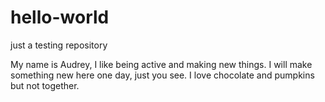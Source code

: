 # hello-world
just a testing repository

My name is Audrey, I like being active and making new things. I will make something new here one day, just you see. I love chocolate and pumpkins but not together. 


